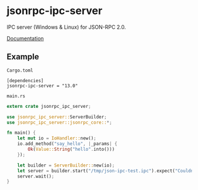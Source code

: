 # jsonrpc-ipc-server
IPC server (Windows & Linux) for JSON-RPC 2.0.

[Documentation](http://paritytech.github.io/jsonrpc/jsonrpc_ipc_server/index.html)

## Example

`Cargo.toml`

```
[dependencies]
jsonrpc-ipc-server = "13.0"
```

`main.rs`

```rust
extern crate jsonrpc_ipc_server;

use jsonrpc_ipc_server::ServerBuilder;
use jsonrpc_ipc_server::jsonrpc_core::*;

fn main() {
	let mut io = IoHandler::new();
	io.add_method("say_hello", |_params| {
		Ok(Value::String("hello".into()))
	});

	let builder = ServerBuilder::new(io);
	let server = builder.start("/tmp/json-ipc-test.ipc").expect("Couldn't open socket");
	server.wait();
}
```

